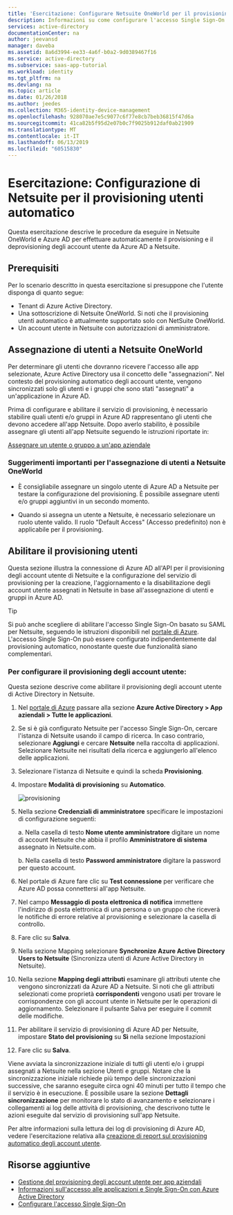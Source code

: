 ```yaml
---
title: 'Esercitazione: Configurare Netsuite OneWorld per il provisioning utenti automatico con Azure Active Directory | Microsoft Docs'
description: Informazioni su come configurare l'accesso Single Sign-On tra Azure Active Directory e Netsuite OneWorld.
services: active-directory
documentationCenter: na
author: jeevansd
manager: daveba
ms.assetid: 8a6d3994-ee33-4a6f-b0a2-9d0389467f16
ms.service: active-directory
ms.subservice: saas-app-tutorial
ms.workload: identity
ms.tgt_pltfrm: na
ms.devlang: na
ms.topic: article
ms.date: 01/26/2018
ms.author: jeedes
ms.collection: M365-identity-device-management
ms.openlocfilehash: 928070ae7e5c9077c6f77e8cb7beb36815f47d6a
ms.sourcegitcommit: 41ca82b5f95d2e07b0c7f9025b912daf0ab21909
ms.translationtype: MT
ms.contentlocale: it-IT
ms.lasthandoff: 06/13/2019
ms.locfileid: "60515830"
---
```

# <a name="tutorial-configuring-netsuite-for-automatic-user-provisioning"></a>Esercitazione: Configurazione di Netsuite per il provisioning utenti automatico

Questa esercitazione descrive le procedure da eseguire in Netsuite OneWorld e Azure AD per effettuare automaticamente il provisioning e il deprovisioning degli account utente da Azure AD a Netsuite.

## <a name="prerequisites"></a>Prerequisiti

Per lo scenario descritto in questa esercitazione si presuppone che l'utente disponga di quanto segue:

*   Tenant di Azure Active Directory.
*   Una sottoscrizione di Netsuite OneWorld. Si noti che il provisioning utenti automatico è attualmente supportato solo con NetSuite OneWorld.
*   Un account utente in Netsuite con autorizzazioni di amministratore.

## <a name="assigning-users-to-netsuite-oneworld"></a>Assegnazione di utenti a Netsuite OneWorld

Per determinare gli utenti che dovranno ricevere l'accesso alle app selezionate, Azure Active Directory usa il concetto delle "assegnazioni". Nel contesto del provisioning automatico degli account utente, vengono sincronizzati solo gli utenti e i gruppi che sono stati "assegnati" a un'applicazione in Azure AD.

Prima di configurare e abilitare il servizio di provisioning, è necessario stabilire quali utenti e/o gruppi in Azure AD rappresentano gli utenti che devono accedere all'app Netsuite. Dopo averlo stabilito, è possibile assegnare gli utenti all'app Netsuite seguendo le istruzioni riportate in:

[Assegnare un utente o gruppo a un'app aziendale](https://docs.microsoft.com/azure/active-directory/active-directory-coreapps-assign-user-azure-portal)

### <a name="important-tips-for-assigning-users-to-netsuite-oneworld"></a>Suggerimenti importanti per l'assegnazione di utenti a Netsuite OneWorld

*   È consigliabile assegnare un singolo utente di Azure AD a Netsuite per testare la configurazione del provisioning. È possibile assegnare utenti e/o gruppi aggiuntivi in un secondo momento.

*   Quando si assegna un utente a Netsuite, è necessario selezionare un ruolo utente valido. Il ruolo "Default Access" (Accesso predefinito) non è applicabile per il provisioning.

## <a name="enable-user-provisioning"></a>Abilitare il provisioning utenti

Questa sezione illustra la connessione di Azure AD all'API per il provisioning degli account utente di Netsuite e la configurazione del servizio di provisioning per la creazione, l'aggiornamento e la disabilitazione degli account utente assegnati in Netsuite in base all'assegnazione di utenti e gruppi in Azure AD.

> [!TIP] 
> Si può anche scegliere di abilitare l'accesso Single Sign-On basato su SAML per Netsuite, seguendo le istruzioni disponibili nel [portale di Azure](https://portal.azure.com). L'accesso Single Sign-On può essere configurato indipendentemente dal provisioning automatico, nonostante queste due funzionalità siano complementari.

### <a name="to-configure-user-account-provisioning"></a>Per configurare il provisioning degli account utente:

Questa sezione descrive come abilitare il provisioning degli account utente di Active Directory in Netsuite.

1. Nel [portale di Azure](https://portal.azure.com) passare alla sezione **Azure Active Directory > App aziendali > Tutte le applicazioni**.

1. Se si è già configurato Netsuite per l'accesso Single Sign-On, cercare l'istanza di Netsuite usando il campo di ricerca. In caso contrario, selezionare **Aggiungi** e cercare **Netsuite** nella raccolta di applicazioni. Selezionare Netsuite nei risultati della ricerca e aggiungerlo all'elenco delle applicazioni.

1. Selezionare l'istanza di Netsuite e quindi la scheda **Provisioning**.

1. Impostare **Modalità di provisioning** su **Automatico**. 

    ![provisioning](./media/netsuite-provisioning-tutorial/provisioning.png)

1. Nella sezione **Credenziali di amministratore** specificare le impostazioni di configurazione seguenti:
   
    a. Nella casella di testo **Nome utente amministratore** digitare un nome di account Netsuite che abbia il profilo **Amministratore di sistema** assegnato in Netsuite.com.
   
    b. Nella casella di testo **Password amministratore** digitare la password per questo account.
      
1. Nel portale di Azure fare clic su **Test connessione** per verificare che Azure AD possa connettersi all'app Netsuite.

1. Nel campo **Messaggio di posta elettronica di notifica** immettere l'indirizzo di posta elettronica di una persona o un gruppo che riceverà le notifiche di errore relative al provisioning e selezionare la casella di controllo.

1. Fare clic su **Salva**.

1. Nella sezione Mapping selezionare **Synchronize Azure Active Directory Users to Netsuite** (Sincronizza utenti di Azure Active Directory in Netsuite).

1. Nella sezione **Mapping degli attributi** esaminare gli attributi utente che vengono sincronizzati da Azure AD a Netsuite. Si noti che gli attributi selezionati come proprietà **corrispondenti** vengono usati per trovare le corrispondenze con gli account utente in Netsuite per le operazioni di aggiornamento. Selezionare il pulsante Salva per eseguire il commit delle modifiche.

1. Per abilitare il servizio di provisioning di Azure AD per Netsuite, impostare **Stato del provisioning** su **Sì** nella sezione Impostazioni

1. Fare clic su **Salva**.

Viene avviata la sincronizzazione iniziale di tutti gli utenti e/o i gruppi assegnati a Netsuite nella sezione Utenti e gruppi. Notare che la sincronizzazione iniziale richiede più tempo delle sincronizzazioni successive, che saranno eseguite circa ogni 40 minuti per tutto il tempo che il servizio è in esecuzione. È possibile usare la sezione **Dettagli sincronizzazione** per monitorare lo stato di avanzamento e selezionare i collegamenti ai log delle attività di provisioning, che descrivono tutte le azioni eseguite dal servizio di provisioning sull'app Netsuite.

Per altre informazioni sulla lettura dei log di provisioning di Azure AD, vedere l'esercitazione relativa alla [creazione di report sul provisioning automatico degli account utente](../manage-apps/check-status-user-account-provisioning.md).

## <a name="additional-resources"></a>Risorse aggiuntive

* [Gestione del provisioning degli account utente per app aziendali](tutorial-list.md)
* [Informazioni sull'accesso alle applicazioni e Single Sign-On con Azure Active Directory](../manage-apps/what-is-single-sign-on.md)
* [Configurare l'accesso Single Sign-On](netsuite-tutorial.md)
